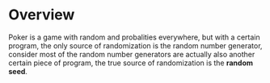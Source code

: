 # Overview

Poker is a game with random and probalities everywhere, but with a certain program, the only source of randomization is the random number generator, consider most of the random number generators are actually also another certain piece of program, the true source of randomization is the **random seed**.

